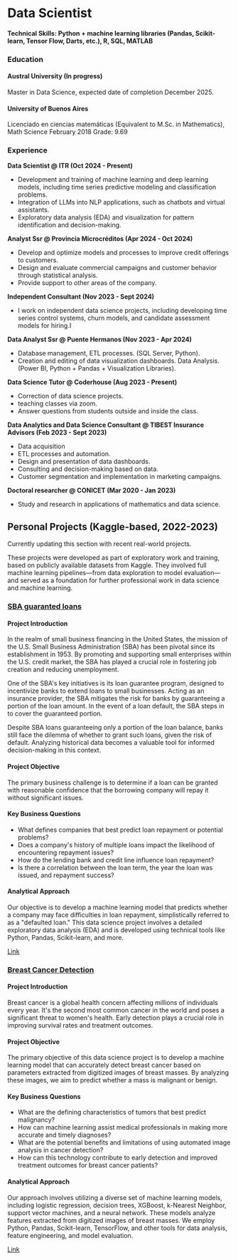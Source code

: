 # Data Scientist

#### Technical Skills: Python + machine learning libraries (Pandas, Scikit-learn, Tensor Flow, Darts, etc.), R, SQL, MATLAB

### Education

#### Austral University (In progress)

Master in Data Science, expected date of completion December 2025.

#### University of Buenos Aires

Licenciado en ciencias matemáticas (Equivalent to M.Sc. in Mathematics), Math Science February 2018
Grade: 9.69

### Experience

**Data Scientist @ ITR (Oct 2024 - Present)**

- Development and training of machine learning and deep learning models, including time series predictive modeling and classification problems.
- Integration of LLMs into NLP applications, such as chatbots and virtual assistants.
- Exploratory data analysis (EDA) and visualization for pattern identification and decision-making.

**Analyst Ssr @ Provincia Microcréditos (Apr 2024 - Oct 2024)**

- Develop and optimize models and processes to improve credit offerings to customers.
- Design and evaluate commercial campaigns and customer behavior through statistical analysis.
- Provide support to other areas of the company.

**Independent Consultant (Nov 2023 - Sept 2024)**

- I work on independent data science projects, including developing time series control systems, churn models, and candidate assessment models for hiring.I 

**Data Analyst Ssr @ Puente Hermanos (Nov 2023 - Apr 2024)**

- Database management, ETL processes. (SQL Server, Python).
- Creation and editing of data visualization dashboards. Data Analysis. (Power BI, Python + Pandas + Visualization Libraries).

**Data Science Tutor @ Coderhouse (Aug 2023 - Present)**

- Correction of data science projects.
- teaching classes via zoom.
- Answer questions from students outside and inside the class.

**Data Analytics and Data Science Consultant @ TIBEST Insurance Advisors (Feb 2023 - Sept 2023)**

- Data acquisition
- ETL processes and automation.
- Design and presentation of data dashboards.
- Consulting and decision-making based on data.
- Customer segmentation and implementation in marketing campaigns.

**Doctoral researcher @ CONICET (Mar 2020 - Jan 2023)**

- Study and research in applications of mathematics and data science.

## Personal Projects (Kaggle-based, 2022-2023)

Currently updating this section with recent real-world projects.

These projects were developed as part of exploratory work and training, based on publicly available datasets from Kaggle. They involved full machine learning pipelines—from data exploration to model evaluation—and served as a foundation for further professional work in data science and machine learning.

### [SBA guaranted loans](https://github.com/HGalletti/SBA-Guaranteed-Loans/blob/main/Pr%C3%A9stamos%20garantizados%20por%20la%20SBA.pdf)

#### Project Introduction

In the realm of small business financing in the United States, the mission of the U.S. Small Business Administration (SBA) has been pivotal since its establishment in 1953. By promoting and supporting small enterprises within the U.S. credit market, the SBA has played a crucial role in fostering job creation and reducing unemployment.

One of the SBA's key initiatives is its loan guarantee program, designed to incentivize banks to extend loans to small businesses. Acting as an insurance provider, the SBA mitigates the risk for banks by guaranteeing a portion of the loan amount. In the event of a loan default, the SBA steps in to cover the guaranteed portion.

Despite SBA loans guaranteeing only a portion of the loan balance, banks still face the dilemma of whether to grant such loans, given the risk of default. Analyzing historical data becomes a valuable tool for informed decision-making in this context.

#### Project Objective

The primary business challenge is to determine if a loan can be granted with reasonable confidence that the borrowing company will repay it without significant issues.

#### Key Business Questions

- What defines companies that best predict loan repayment or potential problems?
- Does a company's history of multiple loans impact the likelihood of encountering repayment issues?
- How do the lending bank and credit line influence loan repayment?
- Is there a correlation between the loan term, the year the loan was issued, and repayment success?

#### Analytical Approach

Our objective is to develop a machine learning model that predicts whether a company may face difficulties in loan repayment, simplistically referred to as a "defaulted loan." This data science project involves a detailed exploratory data analysis (EDA) and is developed using technical tools like Python, Pandas, Scikit-learn, and more.

[Link](https://github.com/HGalletti/SBA-Guaranteed-Loans/blob/main/loans.ipynb)

### [Breast Cancer Detection](https://github.com/HGalletti/CancerDetection/)

#### Project Introduction

Breast cancer is a global health concern affecting millions of individuals every year. It's the second most common cancer in the world and poses a significant threat to women's health. Early detection plays a crucial role in improving survival rates and treatment outcomes.

#### Project Objective

The primary objective of this data science project is to develop a machine learning model that can accurately detect breast cancer based on parameters extracted from digitized images of breast masses. By analyzing these images, we aim to predict whether a mass is malignant or benign.

#### Key Business Questions

- What are the defining characteristics of tumors that best predict malignancy?
- How can machine learning assist medical professionals in making more accurate and timely diagnoses?
- What are the potential benefits and limitations of using automated image analysis in cancer detection?
- How can this technology contribute to early detection and improved treatment outcomes for breast cancer patients?

#### Analytical Approach

Our approach involves utilizing a diverse set of machine learning models, including logistic regression, decision trees, XGBoost, k-Nearest Neighbor, support vector machines, and a neural network. These models analyze features extracted from digitized images of breast masses. We employ Python, Pandas, Scikit-learn, TensorFlow, and other tools for data analysis, feature engineering, and model evaluation.

[Link](https://github.com/HGalletti/CancerDetection/blob/main/Cancer%20detection.ipynb)
